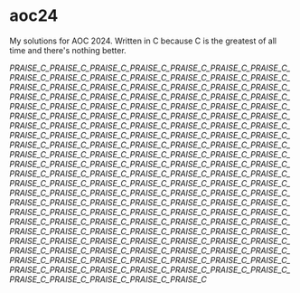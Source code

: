 # aoc24
My solutions for AOC 2024. Written in C because C is 
the greatest of all time and there's nothing better.

*PRAISE_C_PRAISE_C_PRAISE_C_PRAISE_C_PRAISE_C_PRAISE_C_PRAISE_C_PRAISE_C_PRAISE_C_PRAISE_C_PRAISE_C_PRAISE_C_PRAISE_C_PRAISE_C_PRAISE_C_PRAISE_C_PRAISE_C_PRAISE_C_PRAISE_C_PRAISE_C_PRAISE_C_PRAISE_C_PRAISE_C_PRAISE_C_PRAISE_C_PRAISE_C_PRAISE_C_PRAISE_C_PRAISE_C_PRAISE_C_PRAISE_C_PRAISE_C_PRAISE_C_PRAISE_C_PRAISE_C_PRAISE_C_PRAISE_C_PRAISE_C_PRAISE_C_PRAISE_C_PRAISE_C_PRAISE_C_PRAISE_C_PRAISE_C_PRAISE_C_PRAISE_C_PRAISE_C_PRAISE_C_PRAISE_C_PRAISE_C_PRAISE_C_PRAISE_C_PRAISE_C_PRAISE_C_PRAISE_C_PRAISE_C_PRAISE_C_PRAISE_C_PRAISE_C_PRAISE_C_PRAISE_C_PRAISE_C_PRAISE_C_PRAISE_C_PRAISE_C_PRAISE_C_PRAISE_C_PRAISE_C_PRAISE_C_PRAISE_C_PRAISE_C_PRAISE_C_PRAISE_C_PRAISE_C_PRAISE_C_PRAISE_C_PRAISE_C_PRAISE_C_PRAISE_C_PRAISE_C_PRAISE_C_PRAISE_C_PRAISE_C_PRAISE_C_PRAISE_C_PRAISE_C_PRAISE_C_PRAISE_C_PRAISE_C_PRAISE_C_PRAISE_C_PRAISE_C_PRAISE_C_PRAISE_C_PRAISE_C_PRAISE_C_PRAISE_C_PRAISE_C_PRAISE_C_PRAISE_C_PRAISE_C_PRAISE_C_PRAISE_C_PRAISE_C_PRAISE_C_PRAISE_C_PRAISE_C_PRAISE_C_PRAISE_C_PRAISE_C_PRAISE_C_PRAISE_C_PRAISE_C_PRAISE_C_PRAISE_C_PRAISE_C_PRAISE_C_PRAISE_C_PRAISE_C_PRAISE_C_PRAISE_C_PRAISE_C_PRAISE_C_PRAISE_C_PRAISE_C_PRAISE_C_PRAISE_C_PRAISE_C_PRAISE_C_PRAISE_C_PRAISE_C_PRAISE_C_PRAISE_C_PRAISE_C_PRAISE_C_PRAISE_C_PRAISE_C_PRAISE_C_PRAISE_C_PRAISE_C_PRAISE_C_PRAISE_C_PRAISE_C_PRAISE_C_PRAISE_C_PRAISE_C_PRAISE_C_PRAISE_C_PRAISE_C_PRAISE_C_PRAISE_C_PRAISE_C_PRAISE_C_PRAISE_C_PRAISE_C_PRAISE_C_PRAISE_C_PRAISE_C_PRAISE_C*
